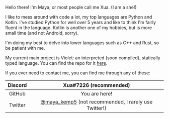 Hello there! I'm Maya, or most people call me Xua. (I am a she!)

I like to mess around with code a lot, my top languages are Python and Kotlin.
I've studied Python for well over 5 years and like to think I'm fairly fluent in the language.
Kotlin is another one of my hobbies, but is more small time (and not Android, sorry).

I'm doing my best to delve into lower languages such as C++ and Rust, so be patient with me.

My current main project is Violet: an interpreted (soon compiled), statically typed language. You can find the repo for it [here](https://github.com/XuaTheGrate/Violet).

If you ever need to contact me, you can find me through any of these:

|Discord|Xua#7226 (recommended)|
|:-:|:-:|
|GitHub|You are here!|
|Twitter|[@maya_kemp5](https://twitter.com/maya_kemp5) (not recommended, I rarely use Twitter!)|
